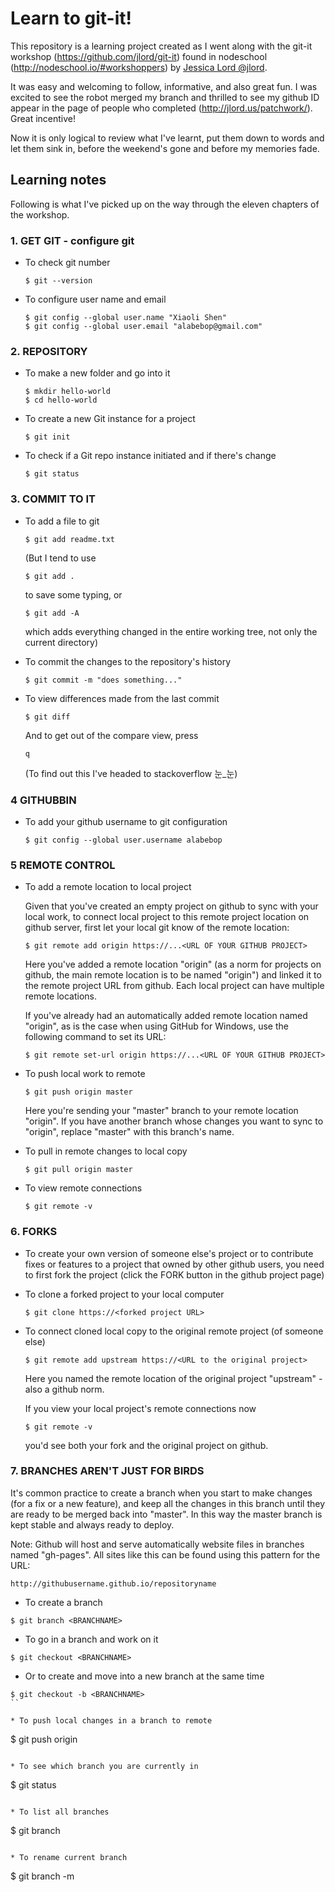 # Learn to git-it!

This repository is a learning project created as I went along with the git-it workshop (https://github.com/jlord/git-it) found in nodeschool (http://nodeschool.io/#workshoppers) by [Jessica Lord @jlord](http://jlord.us/).

It was easy and welcoming to follow, informative, and also great fun. I was excited to see the robot merged my branch and thrilled to see my github ID appear in the page of people who completed (http://jlord.us/patchwork/). Great incentive!

Now it is only logical to review what I've learnt, put them down to words and let them sink in, before the weekend's gone and before my memories fade.


## Learning notes

Following is what I've picked up on the way through the eleven chapters of the workshop. 

### 1. GET GIT - configure git

* To check git number

	```
	$ git --version
	```


* To configure user name and email

	```
	$ git config --global user.name "Xiaoli Shen"
	$ git config --global user.email "alabebop@gmail.com"
	```


### 2. REPOSITORY

* To make a new folder and go into it

	```
	$ mkdir hello-world
	$ cd hello-world
	```


* To create a new Git instance for a project

	```
	$ git init
	```


* To check if a Git repo instance initiated and if there's change

	```
	$ git status
	```


### 3. COMMIT TO IT

* To add a file to git

	```
	$ git add readme.txt
	```

	(But I tend to use

	```
	$ git add .
	```

	to save some typing, or 

	```
	$ git add -A
	```

	which adds everything changed in the entire working tree, not only the current directory)


* To commit the changes to the repository's history

	```
	$ git commit -m "does something..."
	```


* To view differences made from the last commit

	```
	$ git diff
	```
	
	And to get out of the compare view, press

	```
	q
	```
	(To find out this I've headed to stackoverflow 눈_눈)


### 4 GITHUBBIN

* To add your github username to git configuration

	```
	$ git config --global user.username alabebop
	```


### 5 REMOTE CONTROL

* To add a remote location to local project

	Given that you've created an empty project on github to sync with your local work, to connect local project to this remote project location on github server, first let your local git know of the remote location:
	
	```
	$ git remote add origin https://...<URL OF YOUR GITHUB PROJECT>
	```

	Here you've added a remote location "origin" (as a norm for projects on github, the main remote location is to be named "origin") and linked it to the remote project URL from github. Each local project can have multiple remote locations.

	If you've already had an automatically added remote location named "origin", as is the case when using GitHub for Windows, use the following command to set its URL:

	```
	$ git remote set-url origin https://...<URL OF YOUR GITHUB PROJECT>
	```

* To push local work to remote

	```
	$ git push origin master
	```

	Here you're sending your "master" branch to your remote location "origin". If you have another branch whose changes you want to sync to "origin", replace "master" with this branch's name.

* To pull in remote changes to local copy

	```
	$ git pull origin master
	```

* To view remote connections

	```
	$ git remote -v
	```


### 6. FORKS

* To create your own version of someone else's project or to contribute fixes or features to a project that owned by other github users, you need to first fork the project (click the FORK button in the github project page)

* To clone a forked project to your local computer

	```
	$ git clone https://<forked project URL>
	```

* To connect cloned local copy to the original remote project (of someone else)

	```
	$ git remote add upstream https://<URL to the original project>
	```

	Here you named the remote location of the original project "upstream" - also a github norm.

	If you view your local project's remote connections now

	```
	$ git remote -v
	```
	you'd see both your fork and the original project on github.


### 7. BRANCHES AREN'T JUST FOR BIRDS

It's common practice to create a branch when you start to make changes (for a fix or a new feature), and keep all the changes in this branch until they are ready to be merged back into "master". In this way the master branch is kept stable and always ready to deploy.


Note: Github will host and serve automatically website files in branches named "gh-pages". All sites like this can be found using this pattern for the URL:

```
http://githubusername.github.io/repositoryname
```

* To create a branch

```
$ git branch <BRANCHNAME>
```

* To go in a branch and work on it

```
$ git checkout <BRANCHNAME>
```

* Or to create and move into a new branch at the same time

```
$ git checkout -b <BRANCHNAME>
``

* To push local changes in a branch to remote

```
$ git push origin <BRANCHNAME>
```

* To see which branch you are currently in

```
$ git status
```

* To list all branches

```
$ git branch
```

* To rename current branch

```
$ git branch -m <NEWBRANCHNAME>

```


















